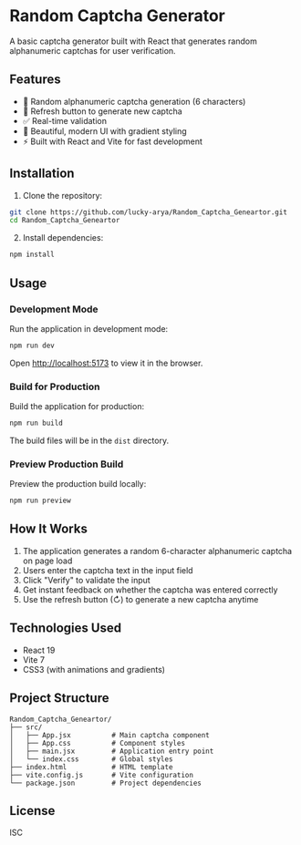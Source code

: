 # Random Captcha Generator

A basic captcha generator built with React that generates random alphanumeric captchas for user verification.

## Features

- 🎲 Random alphanumeric captcha generation (6 characters)
- 🔄 Refresh button to generate new captcha
- ✅ Real-time validation
- 🎨 Beautiful, modern UI with gradient styling
- ⚡ Built with React and Vite for fast development

## Installation

1. Clone the repository:
```bash
git clone https://github.com/lucky-arya/Random_Captcha_Geneartor.git
cd Random_Captcha_Geneartor
```

2. Install dependencies:
```bash
npm install
```

## Usage

### Development Mode

Run the application in development mode:
```bash
npm run dev
```

Open [http://localhost:5173](http://localhost:5173) to view it in the browser.

### Build for Production

Build the application for production:
```bash
npm run build
```

The build files will be in the `dist` directory.

### Preview Production Build

Preview the production build locally:
```bash
npm run preview
```

## How It Works

1. The application generates a random 6-character alphanumeric captcha on page load
2. Users enter the captcha text in the input field
3. Click "Verify" to validate the input
4. Get instant feedback on whether the captcha was entered correctly
5. Use the refresh button (↻) to generate a new captcha anytime

## Technologies Used

- React 19
- Vite 7
- CSS3 (with animations and gradients)

## Project Structure

```
Random_Captcha_Geneartor/
├── src/
│   ├── App.jsx          # Main captcha component
│   ├── App.css          # Component styles
│   ├── main.jsx         # Application entry point
│   └── index.css        # Global styles
├── index.html           # HTML template
├── vite.config.js       # Vite configuration
└── package.json         # Project dependencies
```

## License

ISC

